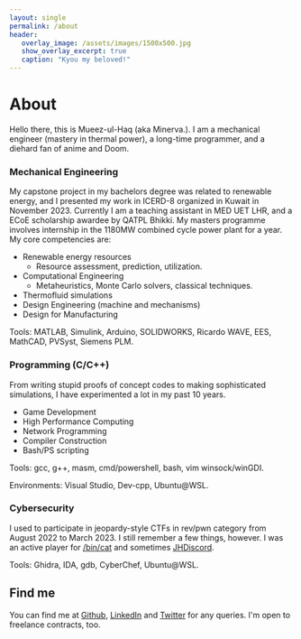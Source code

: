 ```yaml
---
layout: single
permalink: /about
header:
   overlay_image: /assets/images/1500x500.jpg
   show_overlay_excerpt: true
   caption: "Kyou my beloved!"
---
```

# About

Hello there, this is Mueez-ul-Haq (aka Minerva.). I am a mechanical engineer (mastery in thermal power), a long-time programmer, and a diehard fan of anime and Doom. 

### Mechanical Engineering
My capstone project in my bachelors degree was related to renewable energy, and I presented my work in ICERD-8 organized in Kuwait in November 2023.
Currently I am a teaching assistant in MED UET LHR, and a ECoE scholarship awardee by QATPL Bhikki. My masters programme involves internship in the 1180MW combined cycle power plant for a year.
My core competencies are:
- Renewable energy resources
	- Resource assessment, prediction, utilization.
- Computational Engineering 
	- Metaheuristics, Monte Carlo solvers, classical techniques.
- Thermofluid simulations
- Design Engineering (machine and mechanisms)
- Design for Manufacturing

Tools: MATLAB, Simulink, Arduino, SOLIDWORKS, Ricardo WAVE, EES, MathCAD, PVSyst, Siemens PLM.

### Programming (C/C++)
From writing stupid proofs of concept codes to making sophisticated simulations, I have experimented a lot in my past 10 years.
- Game Development
- High Performance Computing
- Network Programming
- Compiler Construction
- Bash/PS scripting

Tools: gcc, g++, masm, cmd/powershell, bash, vim winsock/winGDI.

Environments: Visual Studio, Dev-cpp, Ubuntu@WSL.

### Cybersecurity
I used to participate in jeopardy-style CTFs in rev/pwn category from August 2022 to March 2023. I still remember a few things, however. I was an active player for [/bin/cat](https://ctftime.org/team/211363) and sometimes [JHDiscord](https://ctftime.org/team/62434).

Tools: Ghidra, IDA, gdb, CyberChef, Ubuntu@WSL.

## Find me
You can find me at [Github](https://www.github.com/Minerva-007/), [LinkedIn](https://www.linkedin.com/in/Minerva-007) and [Twitter](https://www.twitter.com/__minerva__007) for any queries. I'm open to freelance contracts, too. 
